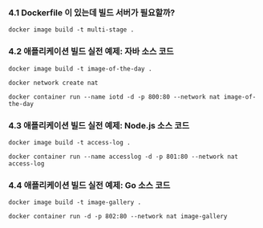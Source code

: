 ### 4.1 Dockerfile 이 있는데 빌드 서버가 필요할까?
``docker image build -t multi-stage .``

### 4.2 애플리케이션 빌드 실전 예제: 자바 소스 코드
``docker image build -t image-of-the-day .``

``docker network create nat``

``docker container run --name iotd -d -p 800:80 --network nat image-of-the-day``

### 4.3 애플리케이션 빌드 실전 예제: Node.js 소스 코드
``docker image build -t access-log .``

``docker container run --name accesslog -d -p 801:80 --network nat access-log``

### 4.4 애플리케이션 빌드 실전 예제: Go 소스 코드
``docker image build -t image-gallery .``

``docker container run -d -p 802:80 --network nat image-gallery``
